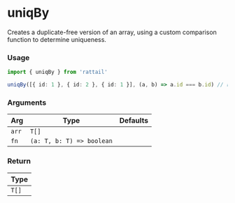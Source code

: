 # uniqBy

Creates a duplicate-free version of an array, using a custom comparison function to determine uniqueness.

### Usage

```ts
import { uniqBy } from 'rattail'

uniqBy([{ id: 1 }, { id: 2 }, { id: 1 }], (a, b) => a.id === b.id) // returns [{ id: 1 }, { id: 2 }]
```

### Arguments

| Arg   | Type                      | Defaults |
| ----- | ------------------------- | -------- |
| `arr` | `T[]`                     |          |
| `fn`  | `(a: T, b: T) => boolean` |          |

### Return

| Type  |
| ----- |
| `T[]` |
